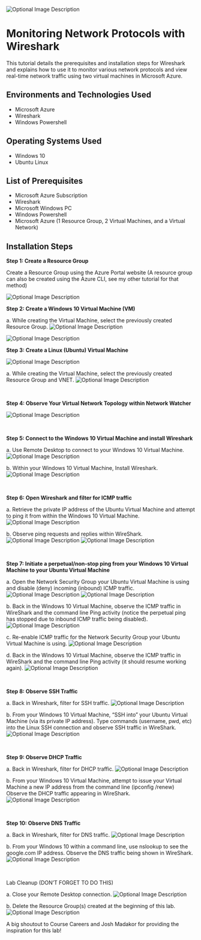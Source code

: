 <p align="center">


</p>
<p>


![Optional Image Description](https://i.imgur.com/QtpsAu1.png)

</p>
<p>

<h1>Monitoring Network Protocols with Wireshark</h1>
This tutorial details the prerequisites and installation steps for Wireshark and explains how to use it to monitor various network protocols and view real-time network traffic using two virtual machines in Microsoft Azure.


<h2>Environments and Technologies Used</h2>

- Microsoft Azure 
- Wireshark
- Windows Powershell

<h2>Operating Systems Used </h2>

- Windows 10</b> 
- Ubuntu Linux 

<h2>List of Prerequisites</h2>

- Microsoft Azure Subscription
- Wireshark
- Microsoft Windows PC 
- Windows Powershell 
- Microsoft Azure (1 Resource Group, 2 Virtual Machines, and a Virtual Network)


<h2>Installation Steps</h2>

<p>

</p>
<p>

  **Step 1: Create a Resource Group**

Create a Resource Group using the Azure Portal website (A resource group can also be created using the Azure CLI, see my other tutorial for that method)

<p>
 
![Optional Image Description](https://i.imgur.com/plCEaAE.png)

</p>
<p>

**Step 2: Create a Windows 10 Virtual Machine (VM)**

a. While creating the Virtual Machine, select the previously created Resource Group.
![Optional Image Description](https://i.imgur.com/8h0Ub2J.png)

![Optional Image Description](https://i.imgur.com/sXMyTiM.png)

**Step 3: Create a Linux (Ubuntu) Virtual Machine**

![Optional Image Description](https://i.imgur.com/tt7aETc.png)


a. While creating the Virtual Machine, select the previously created Resource Group and VNET.
![Optional Image Description](https://i.imgur.com/zBnj4bX.png)

</p>
<br />

<p>


</p>
<p>

**Step 4: Observe Your Virtual Network Topology within Network Watcher**

![Optional Image Description](https://i.imgur.com/6Q346nw.png)

</p>
<br />

<p>

</p>
<p>

**Step 5: Connect to the Windows 10 Virtual Machine and install Wireshark**

a. Use Remote Desktop to connect to your Windows 10 Virtual Machine.
![Optional Image Description](https://i.imgur.com/yhAsPgP.png)

b. Within your Windows 10 Virtual Machine, Install Wireshark.
![Optional Image Description](https://i.imgur.com/P9hH2WW.png)
</p>
<br />

<p>



</p>
<p>

**Step 6: Open Wireshark and filter for ICMP traffic**

a. Retrieve the private IP address of the Ubuntu Virtual Machine and attempt to ping it from within the Windows 10 Virtual Machine.
![Optional Image Description](https://i.imgur.com/guFbACk.png)

b. Observe ping requests and replies within WireShark.
![Optional Image Description](https://i.imgur.com/YqhhMqu.png)
![Optional Image Description](https://i.imgur.com/GrI0fOx.png)
</p>
<br />

<p>


</p>
<p>


**Step 7: Initiate a perpetual/non-stop ping from your Windows 10 Virtual Machine to your Ubuntu Virtual Machine**

a. Open the Network Security Group your Ubuntu Virtual Machine is using and disable (deny) incoming (inbound) ICMP traffic.
![Optional Image Description](https://i.imgur.com/9mtkkZG.png)
![Optional Image Description](https://i.imgur.com/ntjVTQH.png)

b. Back in the Windows 10 Virtual Machine, observe the ICMP traffic in WireShark and the command line Ping activity (notice the perpetual ping has stopped due to inbound ICMP traffic being disabled).
![Optional Image Description](https://i.imgur.com/7XE35Ps.png)

c. Re-enable ICMP traffic for the Network Security Group your Ubuntu Virtual Machine is using.
![Optional Image Description](https://i.imgur.com/affJN79.png)

d. Back in the Windows 10 Virtual Machine, observe the ICMP traffic in WireShark and the command line Ping activity (it should resume working again).
![Optional Image Description](https://i.imgur.com/sQ68cVJ.png)

</p>
<br />

<p>


</p>
<p>

**Step 8: Observe SSH Traffic**

a. Back in Wireshark, filter for SSH traffic.
![Optional Image Description](https://i.imgur.com/Q3oE1RU.png)

b. From your Windows 10 Virtual Machine, “SSH into” your Ubuntu Virtual Machine (via its private IP address). Type commands (username, pwd, etc) into the Linux SSH connection and observe SSH traffic in WireShark.
![Optional Image Description](https://i.imgur.com/9l5TJrf.png)

</p>
<br />

<p>


</p>
<p>

**Step 9: Observe DHCP Traffic**

a. Back in Wireshark, filter for DHCP traffic.
![Optional Image Description](https://i.imgur.com/jyr6dnV.png)

b. From your Windows 10 Virtual Machine, attempt to issue your Virtual Machine a new IP address from the command line (ipconfig /renew) Observe the DHCP traffic appearing in WireShark.
![Optional Image Description](https://i.imgur.com/xjnyd9m.png)

</p>
<br />

<p>


</p>
<p>

**Step 10: Observe DNS Traffic**

a. Back in Wireshark, filter for DNS traffic.
![Optional Image Description](https://i.imgur.com/EvpYV5J.png)

b. From your Windows 10 within a command line, use nslookup to see the google.com IP address. Observe the DNS traffic being shown in WireShark.
![Optional Image Description](https://i.imgur.com/bQc22Gw.png)

</p>
<br />

<p>


</p>
<p>

Lab Cleanup (DON’T FORGET TO DO THIS)

a. Close your Remote Desktop connection.
![Optional Image Description](https://i.imgur.com/d0CPxJ6.png)

b. Delete the Resource Group(s) created at the beginning of this lab.
![Optional Image Description](https://i.imgur.com/H42oQJj.png)

A big shoutout to Course Careers and Josh Madakor for providing the inspiration for this lab!


